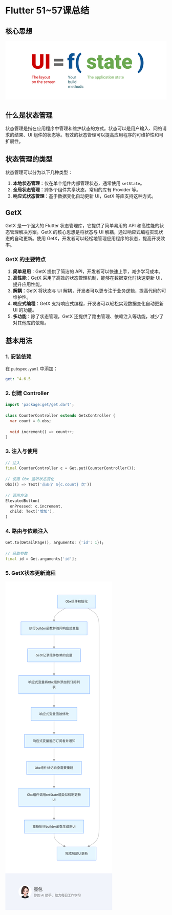 # Flutter 51~57课总结

## 核心思想

![](./images/ui-equals-function-of-state.png)

## 什么是状态管理

状态管理是指在应用程序中管理和维护状态的方式。状态可以是用户输入、网络请求的结果、UI 组件的状态等。有效的状态管理可以提高应用程序的可维护性和可扩展性。

## 状态管理的类型

状态管理可以分为以下几种类型：

1. **本地状态管理**：仅在单个组件内部管理状态，通常使用 `setState`。
2. **全局状态管理**：跨多个组件共享状态，常用的库有 Provider 等。
3. **响应式状态管理**：基于数据变化自动更新 UI，GetX 等库支持这种方式。

## GetX

GetX 是一个强大的 Flutter 状态管理库，它提供了简单易用的 API 和高性能的状态管理解决方案。GetX 的核心思想是将状态与 UI 解耦，通过响应式编程实现状态的自动更新。使用 GetX，开发者可以轻松地管理应用程序的状态，提高开发效率。

### GetX 的主要特点

1. **简单易用**：GetX 提供了简洁的 API，开发者可以快速上手，减少学习成本。
2. **高性能**：GetX 采用了高效的状态管理机制，能够在数据变化时快速更新 UI，提升应用性能。
3. **解耦**：GetX 将状态与 UI 解耦，开发者可以更专注于业务逻辑，提高代码的可维护性。
4. **响应式编程**：GetX 支持响应式编程，开发者可以轻松实现数据变化自动更新 UI 的功能。
5. **多功能**：除了状态管理，GetX 还提供了路由管理、依赖注入等功能，减少了对其他库的依赖。

## 基本用法

### 1. 安装依赖

在 `pubspec.yaml` 中添加：

```yaml
get: ^4.6.5
```

### 2. 创建 Controller

```dart
import 'package:get/get.dart';

class CounterController extends GetxController {
  var count = 0.obs;

  void increment() => count++;
}
```

### 3. 注入与使用

```dart
// 注入
final CounterController c = Get.put(CounterController());

// 使用 Obx 监听状态变化
Obx(() => Text('点击了 ${c.count} 次'))

// 调用方法
ElevatedButton(
  onPressed: c.increment,
  child: Text('增加'),
)
```

### 4. 路由与依赖注入

```dart
Get.to(DetailPage(), arguments: {'id': 1});

// 获取参数
final id = Get.arguments['id'];
```

### 5. GetX状态更新流程

![](./images/image.png)
